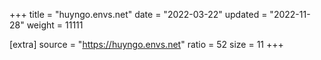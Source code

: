 +++
title = "huyngo.envs.net"
date = "2022-03-22"
updated = "2022-11-28"
weight = 11111

[extra]
source = "https://huyngo.envs.net"
ratio = 52
size = 11
+++

